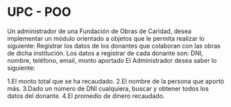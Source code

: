 UPC - POO
===

Un administrador de una Fundación de Obras de Caridad, desea implementar un módulo orientado a objetos que le permita realizar lo siguiente:
Registrar los datos de los donantes que colaboran con las obras de dicha institución. Los datos a registrar de cada donante son:
DNI, nombre, teléfono, email, monto aportado
El Administrador desea saber lo siguiente:
 
1.El monto total que se ha recaudado. 
2.El nombre de la persona que aportó más. 
3.Dado un número de DNI cualquiera, buscar y obtener todos los datos del donante.
4.El promedio de dinero recaudado.
